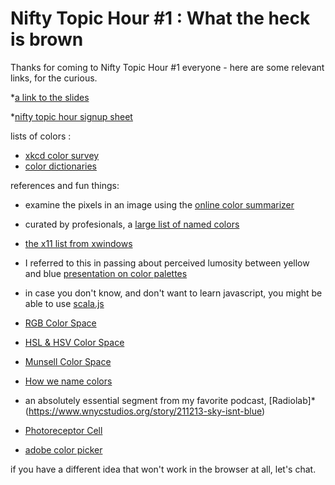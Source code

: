 # Nifty Topic Hour #1 : What the heck is brown

Thanks for coming to Nifty Topic Hour #1 everyone - here are some relevant links, for the curious.

*[a link to the slides](http://rahoi.com/nifty/hueredity.pdf)

*[nifty topic hour signup sheet](https://docs.google.com/spreadsheets/d/17BP85n9nmZXPMI_9ve_qNro3hjSRjoDQl6FGPox1UJw/)

lists of colors : 
* [xkcd color survey](https://blog.xkcd.com/2010/05/03/color-survey-results/)
* [color dictionaries](https://people.csail.mit.edu/jaffer/Color/Dictionaries#The%20Dictionaries)

references and fun things:

* examine the pixels in an image using the [online color summarizer](http://mkweb.bcgsc.ca/color-summarizer/)
* curated by profesionals, a [large list of named colors](http://mkweb.bcgsc.ca/colornames/)
* [the x11 list from xwindows](https://en.wikipedia.org/wiki/X11_color_names)
* I referred to this in passing about perceived lumosity between yellow and blue [presentation on color palettes](http://mkweb.bcgsc.ca/brewer/talks/color-palettes-brewer.pdf)

* in case you don't know, and don't want to learn javascript, you might be able to use [scala.js](https://www.scala-js.org/)

* [RGB Color Space](https://en.wikipedia.org/wiki/RGB_color_space)
* [HSL & HSV Color Space](https://en.wikipedia.org/wiki/HSL_and_HSV)
* [Munsell Color Space](https://en.wikipedia.org/wiki/Munsell_color_system)
* [How we name colors](https://en.wikipedia.org/wiki/Color_term)
* an absolutely essential segment from my favorite podcast, [Radiolab]* (https://www.wnycstudios.org/story/211213-sky-isnt-blue)
* [Photoreceptor Cell](https://en.wikipedia.org/wiki/Photoreceptor_cell)
* [adobe color picker](https://color.adobe.com/)

if you have a different idea that won't work in the browser at all, let's chat.